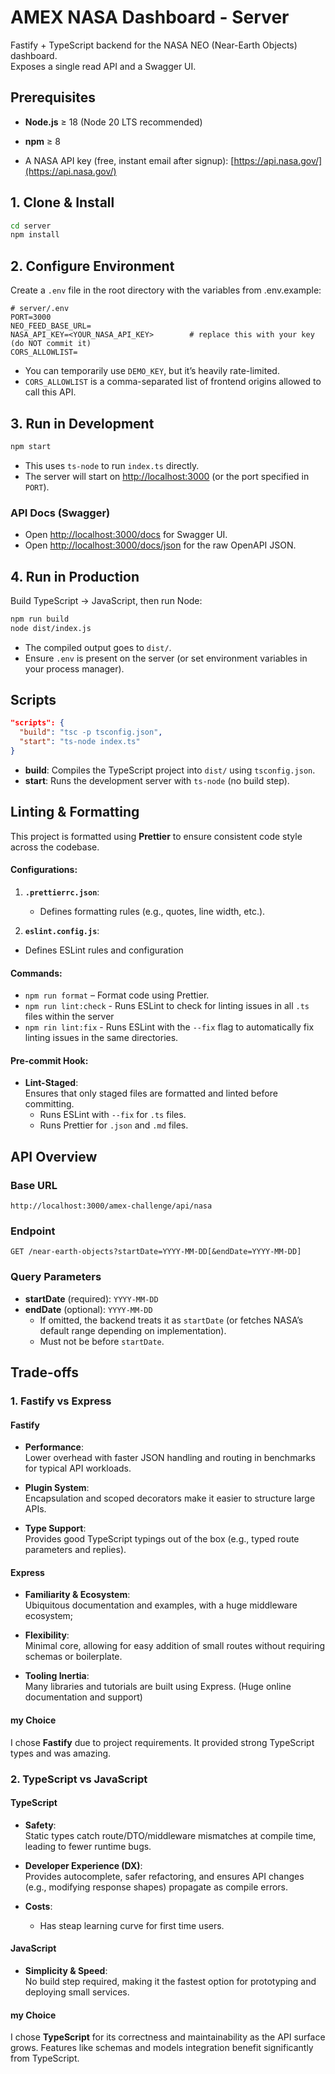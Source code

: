 # AMEX NASA Dashboard - Server

Fastify + TypeScript backend for the NASA NEO (Near-Earth Objects) dashboard.  
Exposes a single read API and a Swagger UI.

## Prerequisites

- **Node.js** ≥ 18 (Node 20 LTS recommended)
- **npm** ≥ 8

- A NASA API key (free, instant email after signup): [https://api.nasa.gov/](https://api.nasa.gov/)

## 1. Clone & Install

```bash
cd server
npm install
```

## 2. Configure Environment

Create a `.env` file in the root directory with the variables from .env.example:

```env
# server/.env
PORT=3000
NEO_FEED_BASE_URL=
NASA_API_KEY=<YOUR_NASA_API_KEY>        # replace this with your key (do NOT commit it)
CORS_ALLOWLIST=
```

- You can temporarily use `DEMO_KEY`, but it’s heavily rate-limited.
- `CORS_ALLOWLIST` is a comma-separated list of frontend origins allowed to call this API.

## 3. Run in Development

```bash
npm start
```

- This uses `ts-node` to run `index.ts` directly.
- The server will start on [http://localhost:3000](http://localhost:3000) (or the port specified in `PORT`).

### API Docs (Swagger)

- Open [http://localhost:3000/docs](http://localhost:3000/docs) for Swagger UI.
- Open [http://localhost:3000/docs/json](http://localhost:3000/docs/json) for the raw OpenAPI JSON.

## 4. Run in Production

Build TypeScript → JavaScript, then run Node:

```bash
npm run build
node dist/index.js
```

- The compiled output goes to `dist/`.
- Ensure `.env` is present on the server (or set environment variables in your process manager).

## Scripts

```json
"scripts": {
  "build": "tsc -p tsconfig.json",
  "start": "ts-node index.ts"
}
```

- **build**: Compiles the TypeScript project into `dist/` using `tsconfig.json`.
- **start**: Runs the development server with `ts-node` (no build step).

## Linting & Formatting

This project is formatted using **Prettier** to ensure consistent code style across the codebase.

#### Configurations:

1. **`.prettierrc.json`**:
   - Defines formatting rules (e.g., quotes, line width, etc.).

2. **`eslint.config.js`**:

- Defines ESLint rules and configuration

#### Commands:

- `npm run format` – Format code using Prettier.
- `npm run lint:check` - Runs ESLint to check for linting issues in all `.ts` files within the server
- `npm rin lint:fix` - Runs ESLint with the `--fix` flag to automatically fix linting issues in the same directories.

#### Pre-commit Hook:

- **Lint-Staged**:  
  Ensures that only staged files are formatted and linted before committing.
  - Runs ESLint with `--fix` for `.ts` files.
  - Runs Prettier for `.json` and `.md` files.

## API Overview

### Base URL

`http://localhost:3000/amex-challenge/api/nasa`

### Endpoint

`GET /near-earth-objects?startDate=YYYY-MM-DD[&endDate=YYYY-MM-DD]`

### Query Parameters

- **startDate** (required): `YYYY-MM-DD`
- **endDate** (optional): `YYYY-MM-DD`
  - If omitted, the backend treats it as `startDate` (or fetches NASA’s default range depending on implementation).
  - Must not be before `startDate`.

## Trade-offs

### 1. Fastify vs Express

#### Fastify

- **Performance**:  
  Lower overhead with faster JSON handling and routing in benchmarks for typical API workloads.

- **Plugin System**:  
  Encapsulation and scoped decorators make it easier to structure large APIs.

- **Type Support**:  
  Provides good TypeScript typings out of the box (e.g., typed route parameters and replies).

#### Express

- **Familiarity & Ecosystem**:  
  Ubiquitous documentation and examples, with a huge middleware ecosystem;

- **Flexibility**:  
  Minimal core, allowing for easy addition of small routes without requiring schemas or boilerplate.

- **Tooling Inertia**:  
  Many libraries and tutorials are built using Express. (Huge online documentation and support)

#### my Choice

I chose **Fastify** due to project requirements. It provided strong TypeScript types and was amazing.

### 2. TypeScript vs JavaScript

#### TypeScript

- **Safety**:  
  Static types catch route/DTO/middleware mismatches at compile time, leading to fewer runtime bugs.

- **Developer Experience (DX)**:  
  Provides autocomplete, safer refactoring, and ensures API changes (e.g., modifying response shapes) propagate as compile errors.

- **Costs**:
  - Has steap learning curve for first time users.

#### JavaScript

- **Simplicity & Speed**:  
  No build step required, making it the fastest option for prototyping and deploying small services.

#### my Choice

I chose **TypeScript** for its correctness and maintainability as the API surface grows. Features like schemas and models integration benefit significantly from TypeScript.
